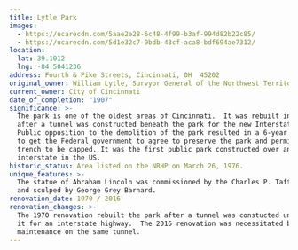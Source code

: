 ```yaml
---
title: Lytle Park
images:
  - https://ucarecdn.com/5aae2e28-6c48-4f99-b3af-994d82b22c85/
  - https://ucarecdn.com/5d1e32c7-9bdb-43cf-aca8-bdf694ae7312/
location:
  lat: 39.1012
  lng: -84.5041236
address: Fourth & Pike Streets, Cincinnati, OH  45202
original_owner: William Lytle, Survyor General of the Northwest Territory
current_owner: City of Cincinnati
date_of_completion: "1907"
significance: >-
  The park is one of the oldest areas of Cincinnati.  It was rebuilt in 1970
  after a tunnel was constructed beneath the park for the new Interstate-71. 
  Public opposition to the demolition of the park resulted in a 6-year campaign
  to get the Federal government to agree to preserve the park and permit the
  trench to be capped. It was the first public park constructed over an
  interstate in the US.
historic_status: Area listed on the NRHP on March 26, 1976.
unique_features: >-
  The statue of Abraham Lincoln was commissioned by the Charles P. Taft family
  and sculped by George Grey Barnard.
renovation_date: 1970 / 2016
renovation_changes: >-
  The 1970 renovation rebuilt the park after a tunnel was constucted underneath
  it for an interstate highway.  The 2016 renovation was necessitated by
  maintenance on the same tunnel.
---
```


